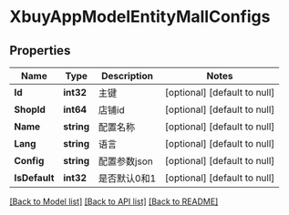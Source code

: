 # XbuyAppModelEntityMallConfigs

## Properties
Name | Type | Description | Notes
------------ | ------------- | ------------- | -------------
**Id** | **int32** | 主键 | [optional] [default to null]
**ShopId** | **int64** | 店铺id | [optional] [default to null]
**Name** | **string** | 配置名称 | [optional] [default to null]
**Lang** | **string** | 语言 | [optional] [default to null]
**Config** | **string** | 配置参数json | [optional] [default to null]
**IsDefault** | **int32** | 是否默认0和1 | [optional] [default to null]

[[Back to Model list]](../README.md#documentation-for-models) [[Back to API list]](../README.md#documentation-for-api-endpoints) [[Back to README]](../README.md)

